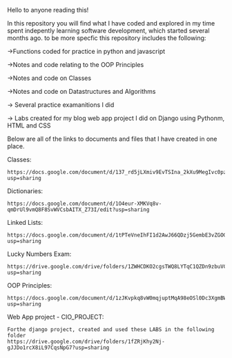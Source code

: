 Hello to anyone reading this!

In this repository you will find  what I have coded and explored in my time spent indepently learning software development, which started several months ago.
to be more specfic this repository includes the following:

  ->Functions coded for practice in python and  javascript
  
  ->Notes and code relating to the OOP Principles 
  
  ->Notes and code on Classes 
  
  ->Notes and code on Datastructures and Algorithms 
  
  -> Several practice examanitions I did
  
  -> Labs created for my blog web app project I did on Django using Pythonm, HTML and CSS
  
  Below are all of the links to documents and files that I have created in one place.


Classes:

    https://docs.google.com/document/d/137_rd5jLXmiv9EvTSIna_2kXu9MegIvc0pzrCoGis4U/edit?usp=sharing


Dictionaries:

    https://docs.google.com/document/d/1O4eur-XMKVq8v-qmDrUl9vmQ8F8SvWVCsbAITX_Z73I/edit?usp=sharing


Linked Lists:

    https://docs.google.com/document/d/1tPTeVneIhFI1d2AwJ66QDzj5GembE3vZGOGEX1OwOg8/edit?usp=sharing


Lucky Numbers Exam:

    https://drive.google.com/drive/folders/1ZWHCDKO2cgsTWQ8LYTqC1QZDn9zbuVCr?usp=sharing


OOP Principles:

    https://docs.google.com/document/d/1zJKvpkq8vW0mqjuptMqA98eOSl0Dc3XgmBWUwlK9xQY/edit?usp=sharing


Web App project - CIO_PROJECT:

    Forthe django project, created and used these LABS in the following folder 
    https://drive.google.com/drive/folders/1fZRjKhy2Nj-gJJDo1rcX8iL97CqsNpG7?usp=sharing
